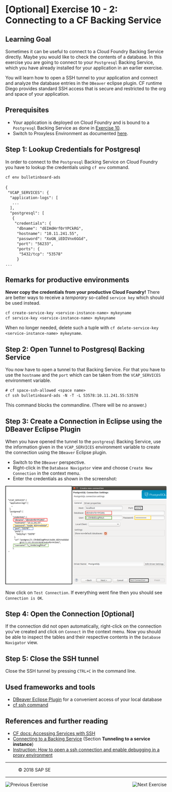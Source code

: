 # [Optional] Exercise 10 - 2: Connecting to a CF Backing Service

## Learning Goal

Sometimes it can be useful to connect to a Cloud Foundry Backing Service directly. Maybe you would like to check the contents of
a database. In this exercise you are going to connect to your `Postgresql` Backing Service, which you have already installed
for your application in an earlier exercise. 

You will learn how to open a SSH tunnel to your application and connect and analyze the database entries in the `DBeaver` eclipse plugin. CF runtime Diego provides standard SSH access that is secure and restricted to the org and space of your application.


## Prerequisites

- Your application is deployed on Cloud Foundry and is bound to a `Postgresql` Backing Service as done in [Exercise 10](https://github.wdf.sap.corp/cc-java-dev/cc-coursematerial/blob/master/ConnectDatabase/Exercise_10_DeployAdsWithDBServiceOnCF.md).
- Switch to Proxyless Environment as documented [here](https://github.wdf.sap.corp/cc-java-dev/cc-coursematerial/blob/master/LoggingTracing/Exercise_15_Debug_CF_Application.md).

## Step 1: Lookup Credentials for Postgresql

In order to connect to the `Postgresql` Backing Service on Cloud Foundry you have to lookup the credentials using `cf env` command.

```
cf env bulletinboard-ads

{
 "VCAP_SERVICES": {
  "application-logs": [
   ...
  ],
  "postgresql": [
   {
    "credentials": {
     "dbname": "dEIHdHrf0rYPCkRG",
     "hostname": "10.11.241.55",
     "password": "XoGN_iEDIVnx6GGd",
     "port": "56233",
     "ports": {
      "5432/tcp": "53578"
     }
...
```
## Remarks for productive environments
**Never copy the credentials from your productive Cloud Foundry!** There are better ways to receive a *temporary* so-called `service key` which should be used instead.
```
cf create-service-key <service-instance-name> mykeyname
cf service-key <service-instance-name> mykeyname
```
When no longer needed, delete such a tuple with `cf delete-service-key <service-instance-name> mykeyname`.

## Step 2: Open Tunnel to Postgresql Backing Service

You now have to open a tunnel to that Backing Service. For that you have to use the `hostname` and the `port`
which can be taken from the `VCAP_SERVICES` environment variable.

```
# cf space-ssh-allowed <space name>
cf ssh bulletinboard-ads -N -T -L 53578:10.11.241.55:53578
```

This command blocks the commandline. (There will be no answer.)

## Step 3: Create a Connection in Eclipse using the DBeaver Eclipse Plugin

When you have opened the tunnel to the `postgresql` Backing Service, use the information given in the `VCAP_SERVICES` environment variable to create the connection using the `DBeaver` Eclipse plugin.

- Switch to the `DBeaver` perspective.
- Right-click in the `Database Navigator` view and choose `Create New Connection` in the context menu.
- Enter the credentials as shown in the screenshot:

![Connect to Postgresql Backing Service](images/Connect_Backing_Service.png)

Now click on `Test Connection`. If everything went fine then you should see `Connection is OK`.

## Step 4: Open the Connection [Optional]

If the connection did not open automatically, right-click on the connection you've created and click on `Connect` in the context menu.
Now you should be able to inspect the tables and their respective contents in the `Database Navigator` view.

## Step 5: Close the SSH tunnel
Close the SSH tunnel by pressing `CTRL+C` in the command line.


## Used frameworks and tools
- [DBeaver Eclipse Plugin](https://marketplace.eclipse.org/content/dbeaver) for a convenient access of your local database
- [cf ssh command](https://docs.cloudfoundry.org/devguide/deploy-apps/ssh-apps.html)

## References and further reading
- [CF docs: Accessing Services with SSH](https://docs.cloudfoundry.org/devguide/deploy-apps/ssh-services.html)
- [Connecting to a Backing Service](https://wiki.wdf.sap.corp/wiki/display/docservice/CF+Development+Tips#CFDevelopmentTips-DebugginginCF) (Section **Tunneling to a service instance**)
- [Instruction: How to open a ssh connection and enable debugging in a proxy environment](https://wiki.wdf.sap.corp/wiki/display/Indigo/How+to+open+a+ssh+connection+and+enable+debugging+in+a+proxy+environment)

***
<dl>
  <dd>
  <div class="footer">&copy; 2018 SAP SE</div>
  </dd>
</dl>
<hr>
<a href="/ConnectDatabase/Exercise_10_DeployAdsWithDBServiceOnCF.md">
  <img align="left" alt="Previous Exercise">
</a>
<a href="/ConnectDatabase/Exercise_11_Develop_Custom_Queries.md">
  <img align="right" alt="Next Exercise">
</a>
